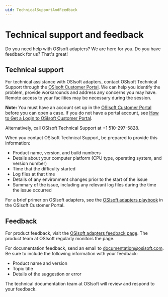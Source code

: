 ```yaml
---
uid: TechnicalSupportAndFeedback
---
```


# Technical support and feedback

Do you need help with OSIsoft adapters? We are here for you. Do you have feedback for us? That's great!

## Technical support

For technical assistance with OSIsoft adapters, contact OSIsoft Technical Support through the [OSIsoft Customer Portal](https://customers.osisoft.com/s/createcase). We can help you identify the problem, provide workarounds and address any concerns you may have. Remote access to your facilities may be necessary during the session.

**Note:**  You must have an account set up in the [OSIsoft Customer Portal](https://my.osisoft.com/) before you can open a case. If you do not have a portal account, see [How to Get a Login to OSIsoft Customer Portal](https://explore.osisoft.com/myosisoft-customer-portal/how-to-get-a-login).

Alternatively, call OSIsoft Technical Support at +1 510-297-5828.

When you contact OSIsoft Technical Support, be prepared to provide this information:
- Product name, version, and build numbers
- Details about your computer platform (CPU type, operating system, and version number)
- Time that the difficulty started
- Log files at that time
- Details of any environment changes prior to the start of the issue
- Summary of the issue, including any relevant log files during the time the issue occurred 

For a brief primer on OSIsoft adapters, see the [OSIsoft adapters playbook](https://customers.osisoft.com/s/knowledgearticle?knowledgeArticleUrl=Playbook-OSIsoft-adapters) in the OSIsoft Customer Portal. 

## Feedback

For product feedback, visit the [OSIsoft adapters feedback page](https://feedback.osisoft.com/forums/123456-osisoft-adapters). 
The product team at OSIsoft regularly monitors the page. 

For documentation feedback, send an email to [documentation@osisoft.com](mailto:documentation@osisoft.com?subject=OSIsoft%20adapter%20documentation). Be sure to include the following information with your feedback:

- Product name and version
- Topic title
- Details of the suggestion or error

The technical documentation team at OSIsoft will review and respond to your feedback.

